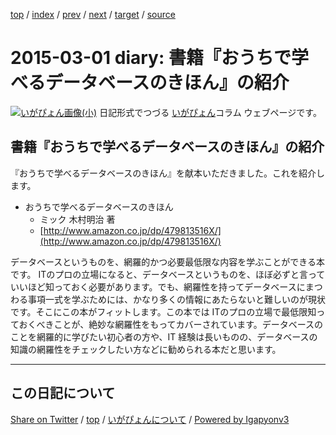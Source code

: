 [top](../index.html) 
 / [index](index.html) 
 / [prev](ig150228.html) 
 / [next](ig150308.html) 
 / [target](https://igapyon.github.io/diary/2015/ig150301.html) 
 / [source](https://github.com/igapyon/diary/blob/gh-pages/2015/ig150301.src.md) 

2015-03-01 diary: 書籍『おうちで学べるデータベースのきほん』の紹介
=====================================================================================================
[![いがぴょん画像(小)](https://igapyon.github.io/diary/images/iga200306s.jpg "いがぴょん")](https://igapyon.github.io/diary/memo/memoigapyon.html) 日記形式でつづる [いがぴょん](https://igapyon.github.io/diary/memo/memoigapyon.html)コラム ウェブページです。

## 書籍『おうちで学べるデータベースのきほん』の紹介

『おうちで学べるデータベースのきほん』を献本いただきました。これを紹介します。

* おうちで学べるデータベースのきほん
  * ミック 木村明治 著
  * [http://www.amazon.co.jp/dp/479813516X/](http://www.amazon.co.jp/dp/479813516X/)

データベースというものを、網羅的かつ必要最低限な内容を学ぶことができる本です。
ITのプロの立場になると、データベースというものを、ほぼ必ずと言っていいほど知っておく必要があります。でも、網羅性を持ってデータベースにまつわる事項一式を学ぶためには、かなり多くの情報にあたらないと難しいのが現状です。そこにこの本がフィットします。この本では ITのプロの立場で最低限知っておくべきことが、絶妙な網羅性をもってカバーされています。データベースのことを網羅的に学びたい初心者の方や、IT 経験は長いものの、データベースの知識の網羅性をチェックしたい方などに勧められる本だと思います。


----------------------------------------------------------------------------------------------------

## この日記について

[Share on Twitter](https://twitter.com/intent/tweet?hashtags=igapyon%2Cdiary%2C%E3%81%84%E3%81%8C%E3%81%B4%E3%82%87%E3%82%93&text=%E6%9B%B8%E7%B1%8D%E3%80%8E%E3%81%8A%E3%81%86%E3%81%A1%E3%81%A7%E5%AD%A6%E3%81%B9%E3%82%8B%E3%83%87%E3%83%BC%E3%82%BF%E3%83%99%E3%83%BC%E3%82%B9%E3%81%AE%E3%81%8D%E3%81%BB%E3%82%93%E3%80%8F%E3%81%AE%E7%B4%B9%E4%BB%8B&url=https%3A%2F%2Figapyon.github.io%2Fdiary%2F2015%2Fig150301.html) / [top](../index.html) / [いがぴょんについて](https://igapyon.github.io/diary/memo/memoigapyon.html) / [Powered by Igapyonv3](https://github.com/igapyon/igapyonv3)
